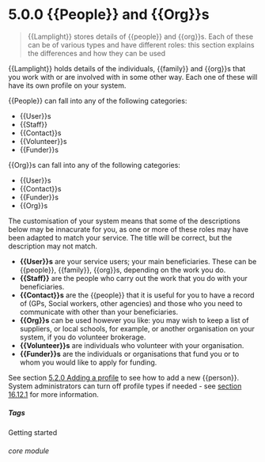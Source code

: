 # 5.0.0 {{People}} and {{Org}}s

> {{Lamplight}} stores details of {{people}} and {{org}}s. Each of these can be of various types and have different roles: this section explains the differences and how they can be used



{{Lamplight}} holds details of the individuals, {{family}} and {{org}}s that you work with or are involved with in some other way. Each one of these will have its own profile on your system. 

{{People}} can fall into any of the following categories:

  * {{User}}s
  * {{Staff}}
  * {{Contact}}s
  * {{Volunteer}}s
  * {{Funder}}s

{{Org}}s can fall into any of the following categories:

  * {{User}}s
  * {{Contact}}s
  * {{Funder}}s
  * {{Org}}s
  
The customisation of your system means that some of the descriptions below may be innacurate for you, as one or more of these roles may have been adapted to match your service.  The title will be correct, but the description may not match.

- **{{User}}s** are your service users; your main beneficiaries. These can be {{people}}, {{family}}, {{org}}s, depending on the work you do. 
- **{{Staff}}** are the people who carry out the work that you do with your beneficiaries. 
- **{{Contact}}s** are the {{people}} that it is useful for you to have a record of (GPs, Social workers, other agencies) and those who you need to communicate with other than your beneficiaries.
- **{{Org}}s** can be used however you like: you may wish to keep a list of suppliers, or local schools, for example, or another organisation on your system, if you do volunteer brokerage.
- **{{Volunteer}}s** are individuals who volunteer with your organisation.
- **{{Funder}}s** are the individuals or organisations that fund you or to whom you would like to apply for funding.

See section [5.2.0  Adding a profile](/help/index/p/5.2.0) to see how to add a new {{person}}. System administrators can turn off profile types if needed - see [section 16.12.1](/help/index/p/16.12.1) for more information.


##### Tags
Getting started

###### core module

